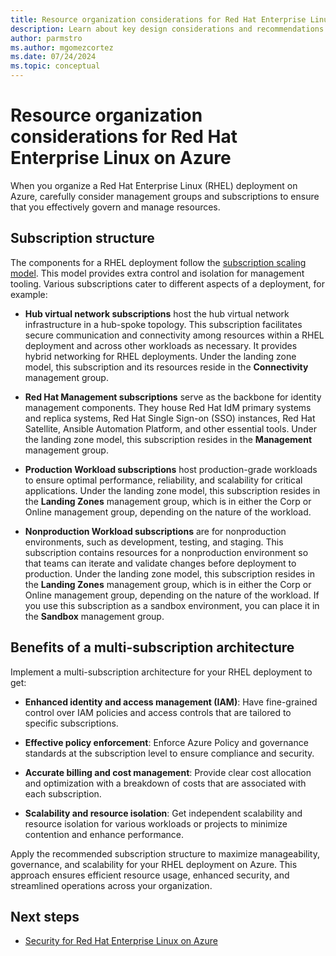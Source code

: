 ```yaml
---
title: Resource organization considerations for Red Hat Enterprise Linux on Azure
description: Learn about key design considerations and recommendations for resource organization in RHEL on Azure infrastructure.
author: parmstro
ms.author: mgomezcortez
ms.date: 07/24/2024
ms.topic: conceptual
---
```


# Resource organization considerations for Red Hat Enterprise Linux on Azure

When you organize a Red Hat Enterprise Linux (RHEL) deployment on Azure, carefully consider management groups and subscriptions to ensure that you effectively govern and manage resources.

## Subscription structure

The components for a RHEL deployment follow the [subscription scaling model](/azure/cloud-adoption-framework/ready/landing-zone/design-area/resource-org-subscriptions#organization-and-governance-design-considerations). This model provides extra control and isolation for management tooling. Various subscriptions cater to different aspects of a deployment, for example:

- **Hub virtual network subscriptions** host the hub virtual network infrastructure in a hub-spoke topology. This subscription facilitates secure communication and connectivity among resources within a RHEL deployment and across other workloads as necessary. It provides hybrid networking for RHEL deployments. Under the landing zone model, this subscription and its resources reside in the **Connectivity** management group.

- **Red Hat Management subscriptions** serve as the backbone for identity management components. They house Red Hat IdM primary systems and replica systems, Red Hat Single Sign-on (SSO) instances, Red Hat Satellite, Ansible Automation Platform, and other essential tools. Under the landing zone model, this subscription resides in the **Management** management group.

- **Production Workload subscriptions** host production-grade workloads to ensure optimal performance, reliability, and scalability for critical applications. Under the landing zone model, this subscription resides in the **Landing Zones** management group, which is in either the Corp or Online management group, depending on the nature of the workload.

- **Nonproduction Workload subscriptions** are for nonproduction environments, such as development, testing, and staging. This subscription contains resources for a nonproduction environment so that teams can iterate and validate changes before deployment to production. Under the landing zone model, this subscription resides in the **Landing Zones** management group, which is in either the Corp or Online management group, depending on the nature of the workload. If you use this subscription as a sandbox environment, you can place it in the **Sandbox** management group.

## Benefits of a multi-subscription architecture

Implement a multi-subscription architecture for your RHEL deployment to get:

- **Enhanced identity and access management (IAM)**: Have fine-grained control over IAM policies and access controls that are tailored to specific subscriptions.

- **Effective policy enforcement**: Enforce Azure Policy and governance standards at the subscription level to ensure compliance and security.

- **Accurate billing and cost management**: Provide clear cost allocation and optimization with a breakdown of costs that are associated with each subscription.

- **Scalability and resource isolation**: Get independent scalability and resource isolation for various workloads or projects to minimize contention and enhance performance.

Apply the recommended subscription structure to maximize manageability, governance, and scalability for your RHEL deployment on Azure. This approach ensures efficient resource usage, enhanced security, and streamlined operations across your organization.

## Next steps

- [Security for Red Hat Enterprise Linux on Azure](./security.md)

